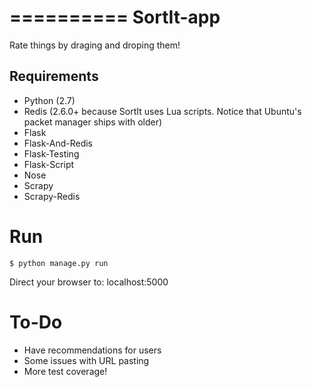 ==========
SortIt-app
==========

Rate things by draging and droping them!

Requirements
------------
* Python (2.7)
* Redis (2.6.0+ because SortIt uses Lua scripts. Notice that Ubuntu's packet manager ships with older)
* Flask
* Flask-And-Redis
* Flask-Testing
* Flask-Script
* Nose
* Scrapy
* Scrapy-Redis

Run
===

```
$ python manage.py run
```

Direct your browser to: localhost:5000

To-Do
=====
* Have recommendations for users
* Some issues with URL pasting
* More test coverage!
